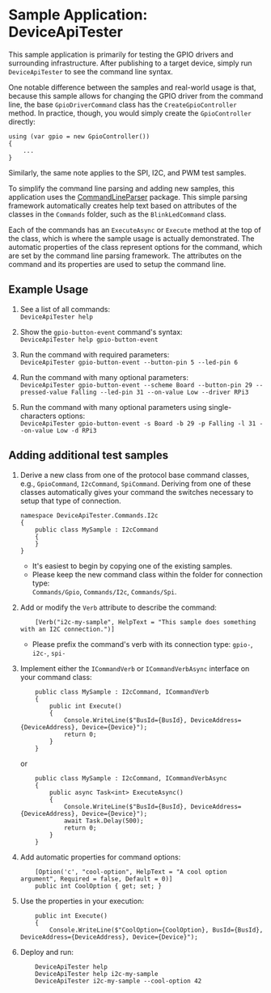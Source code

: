 ﻿# Sample Application: DeviceApiTester

This sample application is primarily for testing the GPIO drivers and surrounding infrastructure.
After publishing to a target device, simply run `DeviceApiTester` to see the command line syntax.

One notable difference between the samples and real-world usage is that, because this sample
allows for changing the GPIO driver from the command line, the base `GpioDriverCommand` class
has the `CreateGpioController` method. In practice, though, you would simply create the
`GpioController` directly:

```CSharp
using (var gpio = new GpioController())
{
    ...
}
```

Similarly, the same note applies to the SPI, I2C, and PWM test samples.

To simplify the command line parsing and adding new samples, this application uses the
[CommandLineParser](https://github.com/commandlineparser/commandline) package. This simple parsing
framework automatically creates help text based on attributes of the classes in the `Commands`
folder, such as the `BlinkLedCommand` class.

Each of the commands has an `ExecuteAsync` or `Execute` method at the top of the class, which is where the
sample usage is actually demonstrated. The automatic properties of the class represent options for
the command, which are set by the command line parsing framework. The attributes on the command and
its properties are used to setup the command line.

## Example Usage

1. See a list of all commands:<br/>
`DeviceApiTester help`

2. Show the `gpio-button-event` command's syntax:<br/>
`DeviceApiTester help gpio-button-event`

3. Run the command with required parameters:<br/>
`DeviceApiTester gpio-button-event --button-pin 5 --led-pin 6`

4. Run the command with many optional parameters:<br/>
`DeviceApiTester gpio-button-event --scheme Board --button-pin 29 --pressed-value Falling --led-pin 31 --on-value Low --driver RPi3`

5. Run the command with many optional parameters using single-characters options:<br/>
`DeviceApiTester gpio-button-event -s Board -b 29 -p Falling -l 31 --on-value Low -d RPi3`

## Adding additional test samples

1. Derive a new class from one of the protocol base command classes, e.g., `GpioCommand`, `I2cCommand`, `SpiCommand`.
Deriving from one of these classes automatically gives your command the switches necessary to setup that type of connection.
    ```CSharp
    namespace DeviceApiTester.Commands.I2c
    {
        public class MySample : I2cCommand
        {
        }
    }
    ```
    - It's easiest to begin by copying one of the existing samples.
    - Please keep the new command class within the folder for connection type:<br/>
      `Commands/Gpio`, `Commands/I2c`, `Commands/Spi`.

2. Add or modify the `Verb` attribute to describe the command:
    ```CSharp
        [Verb("i2c-my-sample", HelpText = "This sample does something with an I2C connection.")]
    ```
    - Please prefix the command's verb with its connection type: `gpio-`, `i2c-`, `spi-`

3. Implement either the `ICommandVerb` or `ICommandVerbAsync` interface on your command class:
    ```CSharp
        public class MySample : I2cCommand, ICommandVerb
        {
            public int Execute()
            {
                Console.WriteLine($"BusId={BusId}, DeviceAddress={DeviceAddress}, Device={Device}");
                return 0;
            }
        }
    ```
    or
    ```CSharp
        public class MySample : I2cCommand, ICommandVerbAsync
        {
            public async Task<int> ExecuteAsync()
            {
                Console.WriteLine($"BusId={BusId}, DeviceAddress={DeviceAddress}, Device={Device}");
                await Task.Delay(500);
                return 0;
            }
        }
    ```

4. Add automatic properties for command options:
    ```CSharp
        [Option('c', "cool-option", HelpText = "A cool option argument", Required = false, Default = 0)]
        public int CoolOption { get; set; }
    ```

5. Use the properties in your execution:
    ```CSharp
        public int Execute()
        {
            Console.WriteLine($"CoolOption={CoolOption}, BusId={BusId}, DeviceAddress={DeviceAddress}, Device={Device}");
    ```

6. Deploy and run:
    ```
        DeviceApiTester help
        DeviceApiTester help i2c-my-sample
        DeviceApiTester i2c-my-sample --cool-option 42
    ```
